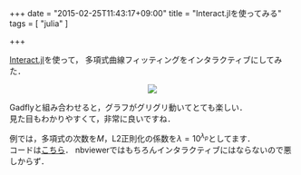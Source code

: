 +++
date = "2015-02-25T11:43:17+09:00"
title = "Interact.jlを使ってみる"
tags = [ "julia" ]

+++

[Interact.jl](https://github.com/JuliaLang/Interact.jl)を使って，
多項式曲線フィッティングをインタラクティブにしてみた．  

<div style="text-align:center">
<img src=/images/fitting.gif>
</div>

Gadflyと組み合わせると，グラフがグリグリ動いてとても楽しい．  
見た目もわかりやすくて，非常に良いですね．  

例では，多項式の次数を$M$，L2正則化の係数を$\lambda=10^{\lambda_p}$としてます．  
コードは[こちら](http://nbviewer.ipython.org/github/peakbook/julia_notebook/blob/master/interact/fitting.ipynb)．
nbviewerではもちろんインタラクティブにはならないので悪しからず．


